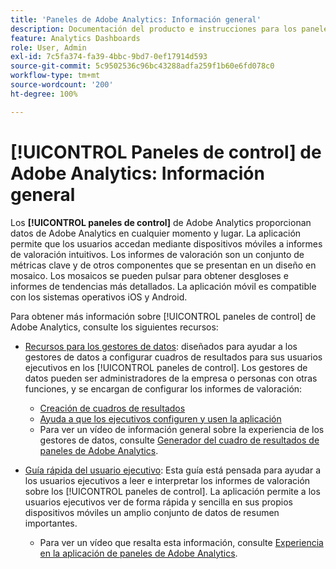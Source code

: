 ```yaml
---
title: 'Paneles de Adobe Analytics: Información general'
description: Documentación del producto e instrucciones para los paneles de Adobe Analytics
feature: Analytics Dashboards
role: User, Admin
exl-id: 7c5fa374-fa39-4bbc-9bd7-0ef17914d593
source-git-commit: 5c9502536c96bc43288adfa259f1b60e6fd078c0
workflow-type: tm+mt
source-wordcount: '200'
ht-degree: 100%

---
```


# [!UICONTROL Paneles de control] de Adobe Analytics: Información general

Los **[!UICONTROL paneles de control]** de Adobe Analytics proporcionan datos de Adobe Analytics en cualquier momento y lugar. La aplicación permite que los usuarios accedan mediante dispositivos móviles a informes de valoración intuitivos. Los informes de valoración son un conjunto de métricas clave y de otros componentes que se presentan en un diseño en mosaico. Los mosaicos se pueden pulsar para obtener desgloses e informes de tendencias más detallados. La aplicación móvil es compatible con los sistemas operativos iOS y Android.

Para obtener más información sobre [!UICONTROL paneles de control] de Adobe Analytics, consulte los siguientes recursos:

* [Recursos para los gestores de datos](/help/analyze/mobile-app/curator.md): diseñados para ayudar a los gestores de datos a configurar cuadros de resultados para sus usuarios ejecutivos en los [!UICONTROL paneles de control]. Los gestores de datos pueden ser administradores de la empresa o personas con otras funciones, y se encargan de configurar los informes de valoración:

   * [Creación de cuadros de resultados](/help/analyze/mobile-app/create-scorecard.md)
   * [Ayuda a que los ejecutivos configuren y usen la aplicación](/help/analyze/mobile-app/set-up-execs.md)
   * Para ver un vídeo de información general sobre la experiencia de los gestores de datos, consulte [Generador del cuadro de resultados de paneles de Adobe Analytics](https://experienceleague.adobe.com/docs/analytics-learn/tutorials/additional-tools/analytics-dashboards/adobe-analytics-dashboards-scorecard-builder.html?lang=es).


* [Guía rápida del usuario ejecutivo](/help/analyze/mobile-app/executive.md): Esta guía está pensada para ayudar a los usuarios ejecutivos a leer e interpretar los informes de valoración sobre los [!UICONTROL paneles de control]. La aplicación permite a los usuarios ejecutivos ver de forma rápida y sencilla en sus propios dispositivos móviles un amplio conjunto de datos de resumen importantes.

   * Para ver un vídeo que resalta esta información, consulte [Experiencia en la aplicación de paneles de Adobe Analytics](https://experienceleague.adobe.com/docs/analytics-learn/tutorials/additional-tools/analytics-dashboards/adobe-analytics-dashboards-in-app-experience.html?lang=es).
